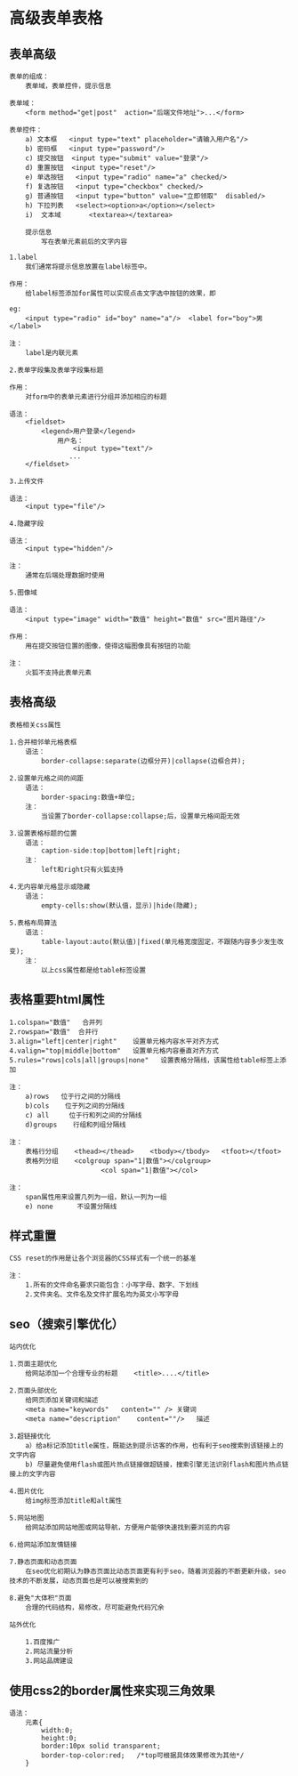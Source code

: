 # 高级表单表格

## 表单高级

	表单的组成：
		表单域，表单控件，提示信息

	表单域：
		<form method="get|post"  action="后端文件地址">...</form>

	表单控件：
		a) 文本框   <input type="text" placeholder="请输入用户名"/>
		b) 密码框   <input type="password"/>
		c) 提交按钮  <input type="submit" value="登录"/>
		d) 重置按钮  <input type="reset"/>
		e) 单选按钮   <input type="radio" name="a" checked/>
		f) 复选按钮   <input type="checkbox" checked/>
		g) 普通按钮   <input type="button" value="立即领取"  disabled/>
		h) 下拉列表   <select><option>a</option></select>
		i)  文本域       <textarea></textarea>

		提示信息
			写在表单元素前后的文字内容
			
	1.label
		我们通常将提示信息放置在label标签中。

	作用：
		给label标签添加for属性可以实现点击文字选中按钮的效果，即

	eg:  
		<input type="radio" id="boy" name="a"/>  <label for="boy">男</label>

	注：
		label是内联元素
		
	2.表单字段集及表单字段集标题

	作用：
		对form中的表单元素进行分组并添加相应的标题

	语法：
		<fieldset>
            <legend>用户登录</legend>
				用户名：
					<input type="text"/>
                   ...
        </fieldset>

	3.上传文件

	语法：
		<input type="file"/>

	4.隐藏字段

	语法：
		<input type="hidden"/>

	注：
		通常在后端处理数据时使用

	5.图像域

	语法：
		<input type="image" width="数值" height="数值" src="图片路径"/>

	作用：
		用在提交按钮位置的图像，使得这幅图像具有按钮的功能

	注：
		火狐不支持此表单元素
		
## 表格高级

	表格相关css属性

	1.合并相邻单元格表框
		语法：
			border-collapse:separate(边框分开)|collapse(边框合并);

	2.设置单元格之间的间距
		语法：
			border-spacing:数值+单位;
		注：
			当设置了border-collapse:collapse;后，设置单元格间距无效

	3.设置表格标题的位置
		语法：
			caption-side:top|bottom|left|right;
		注：
			left和right只有火狐支持

	4.无内容单元格显示或隐藏
		语法：
			empty-cells:show(默认值，显示)|hide(隐藏);

	5.表格布局算法
		语法：
			table-layout:auto(默认值)|fixed(单元格宽度固定，不跟随内容多少发生改变);
		注：
			以上css属性都是给table标签设置	
			
## 表格重要html属性

	1.colspan="数值"   合并列
	2.rowspan="数值"  合并行
	3.align="left|center|right"    设置单元格内容水平对齐方式
	4.valign="top|middle|bottom"   设置单元格内容垂直对齐方式
	5.rules="rows|cols|all|groups|none"   设置表格分隔线，该属性给table标签上添加

	注：
		a)rows   位于行之间的分隔线
		b)cols    位于列之间的分隔线
		c) all     位于行和列之间的分隔线
		d)groups    行组和列组分隔线

	注：
		表格行分组    <thead></thead>    <tbody></tbody>   <tfoot></tfoot>
		表格列分组    <colgroup span="1|数值"></colgroup>
                           <col span="1|数值"></col>
                           
	注：
		span属性用来设置几列为一组，默认一列为一组
		e) none      不设置分隔线
		
## 样式重置

	CSS reset的作用是让各个浏览器的CSS样式有一个统一的基准

	注：
		1.所有的文件命名要求只能包含：小写字母、数字、下划线
		2.文件夹名、文件名及文件扩展名均为英文小写字母
		
## seo（搜索引擎优化）

	站内优化

	1.页面主题优化
		给网站添加一个合理专业的标题    <title>....</title>

	2.页面头部优化
		给网页添加关键词和描述
		<meta name="keywords"   content="" /> 关键词
		<meta name="description"    content=""/>   描述

	3.超链接优化
		a）给a标记添加title属性，既能达到提示访客的作用，也有利于seo搜索到该链接上的文字内容
		b) 尽量避免使用flash或图片热点链接做超链接，搜索引擎无法识别flash和图片热点链接上的文字内容

	4.图片优化
		给img标签添加title和alt属性

	5.网站地图
		给网站添加网站地图或网站导航，方便用户能够快速找到要浏览的内容

	6.给网站添加友情链接

	7.静态页面和动态页面
		在seo优化初期认为静态页面比动态页面更有利于seo，随着浏览器的不断更新升级，seo技术的不断发展，动态页面也是可以被搜索到的

	8.避免"大体积"页面
		合理的代码结构，易修改，尽可能避免代码冗余
		
	站外优化

		1.百度推广
		2.网站流量分析
		3.网站品牌建设
		
## 使用css2的border属性来实现三角效果

	语法：  
		元素{
            width:0;
            height:0;
            border:10px solid transparent;
            border-top-color:red;   /*top可根据具体效果修改为其他*/
        }		
		